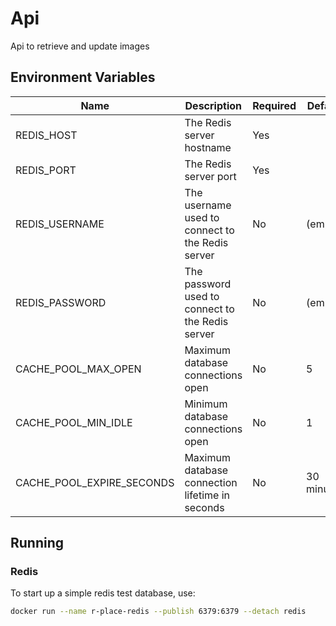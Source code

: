 # Api
Api to retrieve and update images

## Environment Variables
| Name                      | Description                                      | Required | Default    |
| ------------------------- | ------------------------------------------------ | -------- | ---------- |
| REDIS_HOST                | The Redis server hostname                        | Yes      |            |
| REDIS_PORT                | The Redis server port                            | Yes      |            |
| REDIS_USERNAME            | The username used to connect to the Redis server | No       | (empty)    |
| REDIS_PASSWORD            | The password used to connect to the Redis server | No       | (empty)    |
| CACHE_POOL_MAX_OPEN       | Maximum database connections open                | No       | 5          |
| CACHE_POOL_MIN_IDLE       | Minimum database connections open                | No       | 1          |
| CACHE_POOL_EXPIRE_SECONDS | Maximum database connection lifetime in seconds  | No       | 30 minutes |


## Running

### Redis
To start up a simple redis test database, use:
```bash
docker run --name r-place-redis --publish 6379:6379 --detach redis
```